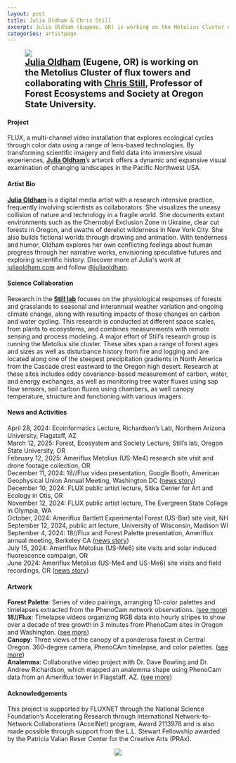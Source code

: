 ```yaml
---
layout: post
title: Julia Oldham & Chris Still
excerpt: Julia Oldham (Eugene, OR) is working on the Metolius Cluster of flux towers and collaborating with Chris Still, Professor of Forest Ecosystems and Society at Oregon State University.
categories: artistpage
---
```


<figure class="half">
	<img src="https://fluxnetart.github.io/images/Julia_Chris.png">
	<figcaption style="font-size: 20;"><b> <a href="https://www.juliaoldham.com/">Julia Oldham</a> (Eugene, OR) is working on the Metolius Cluster of flux towers and collaborating with  <a href="https://directory.forestry.oregonstate.edu/people/still-chris">Chris Still</a>, Professor of Forest Ecosystems and Society at Oregon State University.</b></figcaption>
</figure>


<h4>Project</h4>

FLUX, a multi-channel video installation that explores ecological cycles through color data using a range of lens-based technologies. By transforming scientific imagery and field data into immersive visual experiences, <b><a href="https://www.juliaoldham.com/">Julia Oldham</a></b>’s artwork offers a dynamic and expansive visual examination of changing landscapes in the Pacific Northwest USA.


<h4>Artist Bio</h4>

<b><a href="https://www.juliaoldham.com/">Julia Oldham</a></b> is a digital media artist with a research intensive practice, frequently involving scientists as collaborators. She visualizes the uneasy collision of nature and technology in a fragile world. She documents extant environments such as the Chernobyl Exclusion Zone in Ukraine, clear cut forests in Oregon, and swaths of derelict wilderness in New York City. She also builds fictional worlds through drawing and animation. With tenderness and humor, Oldham explores her own conflicting feelings about human progress through her narrative works, envisioning speculative futures and exploring scientific history.  Discover more of Julia's work at <a href="http://www.juliaoldham.com">juliaoldham.com</a> and follow <a href="https://www.instagram.com/juliaoldham/">@juliaoldham</a>.


<h4>Science Collaboration</h4>

Research in the <b><a href="https://directory.forestry.oregonstate.edu/people/still-chris">Still lab</a></b> focuses on the physiological responses of forests and grasslands to seasonal and interannual weather variation and ongoing climate change, along with resulting impacts of those changes on carbon and water cycling. This research is conducted at different space scales, from plants to ecosystems, and combines measurements with remote sensing and process modeling. A major effort of Still’s research group is running the Metolius site cluster. These sites span a range of forest ages and sizes as well as disturbance history from fire and logging and are located along one of the steepest precipitation gradients in North America from the Cascade crest eastward to the Oregon high desert. Research at these sites includes eddy covariance-based measurement of carbon, water, and energy exchanges, as well as monitoring tree water fluxes using sap flow sensors, soil carbon fluxes using chambers, as well canopy temperature, structure and functioning with various imagers.


<h4>News and Activities</h4>

<figcaption>
April 28, 2024: Ecoinformatics Lecture, Richardson’s Lab, Northern Arizona University, Flagstaff, AZ<br>
March 12, 2025: Forest, Ecosystem and Society Lecture, Still’s lab, Oregon State University, OR<br>
February 12, 2025: Ameriflux Metolius (US-Me4) research site visit and drone footage collection, OR<br>
December 11, 2024: 18//Flux video presentation, Google Booth, American Geophysical Union Annual Meeting, Washington DC (<a href="https://fluxnetart.github.io/agumeeting/">news story</a>)<br>
December 10, 2024: FLUX public artist lecture, Sitka Center for Art and Ecology in Otis, OR<br>
November 12, 2024: FLUX public artist lecture, The Evergreen State College in Olympia, WA<br>
October, 2024: Ameriflux Bartlett Experimental Forest (US-Bar) site visit, NH<br>
September 12, 2024, public art lecture, University of Wisconsin, Madison WI<br>
September 4, 2024: 18//Flux and Forest Palette presentation, Ameriflux annual meeting, Berkeley CA (<a href="https://fluxnetart.github.io/amerifluxmeeting/">news story</a>)<br>
July 15, 2024: Ameriflux Metolius (US-Me6) site visits and solar induced fluorescence campaign, OR<br>
June 2024: Ameriflux Metolius (US-Me4 and US-Me6) site visits and field recordings, OR (<a href="https://fluxnetart.github.io/me4-kickoff/">news story</a>)
</figcaption>


<h4>Artwork</h4>

<figcaption>
<b>Forest Palette</b>: Series of video pairings, arranging 10-color palettes and timelapses extracted from the PhenoCam network observations. (<a href="https://www.instagram.com/p/DGwQiA0SVQI/?utm_source=ig_web_copy_link&igsh=MzRlODBiNWFlZA==">see more</a>)<br>
<b>18//Flux</b>: Timelapse videos organizing RGB data into hourly stripes to show over a decade of tree growth in 3 minutes from PhenoCam sites in Oregon and Washington. (<a href="https://vimeo.com/1004954176">see more</a>)<br>
<b>Canopy</b>: Three views of the canopy of a ponderosa forest in Central Oregon: 360-degree camera, PhenoCAm timelapse, and color palettes. (<a href="https://vimeo.com/juliaoldham">see more</a>)<br>
<b>Analemma</b>: Collaborative video project with Dr. Dave Bowling and Dr. Andrew Richardson, which mapped an analemma shape using PhenoCam data from an Ameriflux tower in Flagstaff, AZ. (<a href="https://www.instagram.com/reel/DAT5M72SUvb/?utm_source=ig_web_copy_link&igsh=MzRlODBiNWFlZA==">see more</a>)
</figcaption>


<h4>Acknowledgements</h4>

<figcaption>
This project is supported by FLUXNET through the National Science Foundation’s Accelerating Research through International Network-to-Network Collaborations (AccelNet) program, Award 2113978 and is also made possible through support from the L.L. Stewart Fellowship awarded by the Patricia Valian Reser Center for the Creative Arts (PRAx).
</figcaption>

<figure style="text-align: center;">
  <img src="https://fluxnetart.github.io/images/Julia_logos.png">
</figure>



